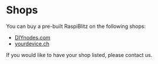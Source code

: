 # Shops

You can buy a pre-built RaspiBlitz on the following shops:

- [DIYnodes.com](https://diynodes.com/)
- [yourdevice.ch](https://yourdevice.ch/produkt-kategorie/btc-nodes-zubehoer/)

If you would like to have your shop listed, please contact us.
